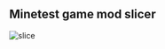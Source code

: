
## Minetest game mod slicer

![slice](https://github.com/minetest-game/repo_slicer/workflows/slice/badge.svg)

